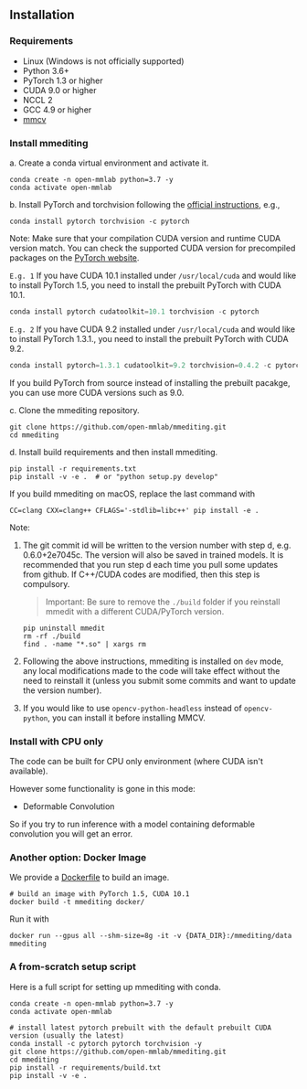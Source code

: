 ## Installation

### Requirements

- Linux (Windows is not officially supported)
- Python 3.6+
- PyTorch 1.3 or higher
- CUDA 9.0 or higher
- NCCL 2
- GCC 4.9 or higher
- [mmcv](https://github.com/open-mmlab/mmcv)

### Install mmediting

a. Create a conda virtual environment and activate it.

```shell
conda create -n open-mmlab python=3.7 -y
conda activate open-mmlab
```

b. Install PyTorch and torchvision following the [official instructions](https://pytorch.org/), e.g.,

```shell
conda install pytorch torchvision -c pytorch
```

Note: Make sure that your compilation CUDA version and runtime CUDA version match.
You can check the supported CUDA version for precompiled packages on the [PyTorch website](https://pytorch.org/).

`E.g. 1` If you have CUDA 10.1 installed under `/usr/local/cuda` and would like to install
PyTorch 1.5, you need to install the prebuilt PyTorch with CUDA 10.1.

```python
conda install pytorch cudatoolkit=10.1 torchvision -c pytorch
```

`E.g. 2` If you have CUDA 9.2 installed under `/usr/local/cuda` and would like to install
PyTorch 1.3.1., you need to install the prebuilt PyTorch with CUDA 9.2.

```python
conda install pytorch=1.3.1 cudatoolkit=9.2 torchvision=0.4.2 -c pytorch
```

If you build PyTorch from source instead of installing the prebuilt pacakge,
you can use more CUDA versions such as 9.0.

c. Clone the mmediting repository.

```shell
git clone https://github.com/open-mmlab/mmediting.git
cd mmediting
```

d. Install build requirements and then install mmediting.

```shell
pip install -r requirements.txt
pip install -v -e .  # or "python setup.py develop"
```

If you build mmediting on macOS, replace the last command with

```
CC=clang CXX=clang++ CFLAGS='-stdlib=libc++' pip install -e .
```

Note:

1. The git commit id will be written to the version number with step d, e.g. 0.6.0+2e7045c. The version will also be saved in trained models.
It is recommended that you run step d each time you pull some updates from github. If C++/CUDA codes are modified, then this step is compulsory.

    > Important: Be sure to remove the `./build` folder if you reinstall mmedit with a different CUDA/PyTorch version.

    ```
    pip uninstall mmedit
    rm -rf ./build
    find . -name "*.so" | xargs rm
    ```

2. Following the above instructions, mmediting is installed on `dev` mode, any local modifications made to the code will take effect without the need to reinstall it (unless you submit some commits and want to update the version number).

3. If you would like to use `opencv-python-headless` instead of `opencv-python`,
you can install it before installing MMCV.

### Install with CPU only
The code can be built for CPU only environment (where CUDA isn't available).

<!-- In CPU mode you can run the demo/webcam_demo.py for example. -->
However some functionality is gone in this mode:

- Deformable Convolution

So if you try to run inference with a model containing deformable convolution you will get an error.

### Another option: Docker Image

We provide a [Dockerfile](https://github.com/open-mmlab/mmediting/blob/master/docker/Dockerfile) to build an image.

```shell
# build an image with PyTorch 1.5, CUDA 10.1
docker build -t mmediting docker/
```

Run it with

```shell
docker run --gpus all --shm-size=8g -it -v {DATA_DIR}:/mmediting/data mmediting
```

### A from-scratch setup script

Here is a full script for setting up mmediting with conda.

```shell
conda create -n open-mmlab python=3.7 -y
conda activate open-mmlab

# install latest pytorch prebuilt with the default prebuilt CUDA version (usually the latest)
conda install -c pytorch pytorch torchvision -y
git clone https://github.com/open-mmlab/mmediting.git
cd mmediting
pip install -r requirements/build.txt
pip install -v -e .
```

<!-- ### Using multiple MMEditing versions

The train and test scripts already modify the `PYTHONPATH` to ensure the script use the MMEditing in the current directory.

To use the default MMEditing installed in the environment rather than that you are working with, you can remove the following line in those scripts

```shell
PYTHONPATH="$(dirname $0)/..":$PYTHONPATH
``` -->
